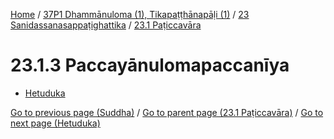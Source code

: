 
[Home](/) / [37P1 Dhammānuloma (1), Tikapaṭṭhānapāḷi (1)](../../../37P1.md) / [23 Sanidassanasappaṭighattika](../../23.md) / [23.1 Paṭiccavāra](../23.1.md)

# 23.1.3 Paccayānulomapaccanīya

* [Hetuduka](23.1.3/Hetuduka.md)

[Go to previous page (Suddha)](23.1.2/23.1.2.2/Suddha.md) / [Go to parent page (23.1 Paṭiccavāra)](../23.1.md) / [Go to next page (Hetuduka)](23.1.3/Hetuduka.md)


